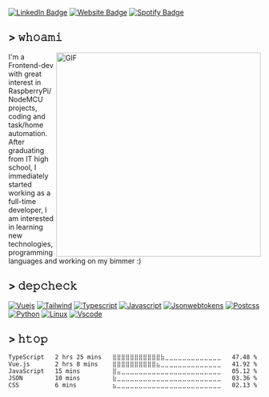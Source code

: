 [![LinkedIn Badge](https://img.shields.io/badge/-LinkedIn-0A66C2?style=flat-square&logo=Linkedin&logoColor=white)](https://www.linkedin.com/in/szymonbdev/)
[![Website Badge](https://img.shields.io/badge/Projects-szymonb.dev-7B1FA2?style=flat-square&labelColor=212121)](https://www.szymonb.dev/)
[![Spotify Badge](https://img.shields.io/badge/-Spotify-1DB954?style=flat-square&logo=spotify&logoColor=white)](https://open.spotify.com/user/11138922940/)

## > 𝚠𝚑𝚘𝚊𝚖𝚒
<img align="right" alt="GIF" src="https://i.pinimg.com/originals/a0/e4/82/a0e48255ce8d676347e146cacae79998.gif" width="408" />
I'm a Frontend-dev with great interest in RaspberryPi/NodeMCU projects, coding and task/home automation. After graduating from IT high school, I immediately started working as a full-time developer, I am interested in learning new technologies, programming languages and working on my bimmer :)

## > 𝚍𝚎𝚙𝚌𝚑𝚎𝚌𝚔
[![Vuejs](https://img.shields.io/badge/Vue.js-%2312100E.svg?&style=for-the-badge&logo=vuedotjs&logoColor=white&color=4FC08D)](https://vuejs.org/)
[![Tailwind](https://img.shields.io/badge/TailwindCSS-%2312100E.svg?&style=for-the-badge&logo=tailwindcss&logoColor=white&color=06B6D4)](https://tailwindcss.com/)
[![Typescript](https://img.shields.io/badge/Typescript-%2312100E.svg?&style=for-the-badge&logo=typescript&logoColor=white&color=3178C6)](https://www.typescriptlang.org/)
[![Javascript](https://img.shields.io/badge/Javascript-%2312100E.svg?&style=for-the-badge&logo=javascript&logoColor=white&color=F7DF1E)](https://www.javascript.com/)
[![Jsonwebtokens](https://img.shields.io/badge/JWT-%2312100E.svg?&style=for-the-badge&logo=jsonwebtokens&logoColor=white&color=000000)](https://jwt.io/)
[![Postcss](https://img.shields.io/badge/Postcss-%2312100E.svg?&style=for-the-badge&logo=postcss&logoColor=white&color=DD3A0A)](https://postcss.org/)
[![Python](https://img.shields.io/badge/Python-%2312100E.svg?&style=for-the-badge&logo=python&logoColor=white&color=3776AB)](https://www.python.org/)
[![Linux](https://img.shields.io/badge/Linux-%2312100E.svg?&style=for-the-badge&logo=linux&logoColor=white&color=FCC624)](https://www.linux.org/)
[![Vscode](https://img.shields.io/badge/Vscode-%2312100E.svg?&style=for-the-badge&logo=visualstudiocode&logoColor=white&color=007ACC)](https://code.visualstudio.com/)

## > 𝚑𝚝𝚘𝚙
<!--START_SECTION:waka-->
```text
TypeScript   2 hrs 25 mins   ⣿⣿⣿⣿⣿⣿⣿⣿⣿⣿⣿⣷⣀⣀⣀⣀⣀⣀⣀⣀⣀⣀⣀⣀⣀   47.48 % 
Vue.js       2 hrs 8 mins    ⣿⣿⣿⣿⣿⣿⣿⣿⣿⣿⣦⣀⣀⣀⣀⣀⣀⣀⣀⣀⣀⣀⣀⣀⣀   41.92 % 
JavaScript   15 mins         ⣿⣤⣀⣀⣀⣀⣀⣀⣀⣀⣀⣀⣀⣀⣀⣀⣀⣀⣀⣀⣀⣀⣀⣀⣀   05.12 % 
JSON         10 mins         ⣷⣀⣀⣀⣀⣀⣀⣀⣀⣀⣀⣀⣀⣀⣀⣀⣀⣀⣀⣀⣀⣀⣀⣀⣀   03.36 % 
CSS          6 mins          ⣦⣀⣀⣀⣀⣀⣀⣀⣀⣀⣀⣀⣀⣀⣀⣀⣀⣀⣀⣀⣀⣀⣀⣀⣀   02.13 % 
```
<!--END_SECTION:waka-->
